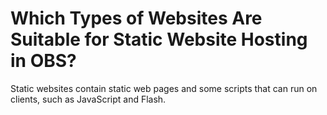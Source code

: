 # Which Types of Websites Are Suitable for Static Website Hosting in OBS?<a name="obs_faq_0029"></a>

Static websites contain static web pages and some scripts that can run on clients, such as JavaScript and Flash.

